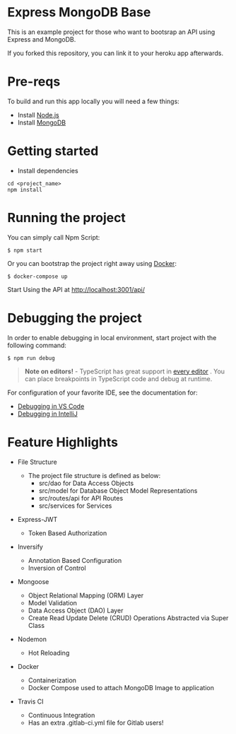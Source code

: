 # Express MongoDB Base

This is an example project for those who want to bootsrap an API using Express and MongoDB.

  
If you forked this repository, you can link it to your heroku app afterwards.

# Pre-reqs
To build and run this app locally you will need a few things:
- Install [Node.js](https://nodejs.org/en/)
- Install [MongoDB](https://docs.mongodb.com/manual/installation/)

# Getting started
- Install dependencies
```
cd <project_name>
npm install
```

# Running the project
You can simply call Npm Script:

```
$ npm start
```
Or you can bootstrap the project right away using [Docker](https://www.docker.com/):

```
$ docker-compose up
```
Start Using the API at [http://localhost:3001/api/](http://localhost:3001/api/)

# Debugging the project
In order to enable debugging in local environment, start project with the following command:

```
$ npm run debug
```

> **Note on editors!** - TypeScript has great support in [every editor](http://www.typescriptlang.org/index.html#download-links) . 
You can place breakpoints in TypeScript code and debug at runtime. 

For configuration of your favorite IDE, see the documentation for:
 
  * [Debugging in VS Code](https://github.com/Microsoft/vscode-recipes/tree/master/nodemon)
  * [Debugging in IntelliJ](https://www.jetbrains.com/help/idea/run-debug-configuration-node-js-remote-debug.html)

# Feature Highlights

* File Structure
  * The project file structure is defined as below:
	* src/dao for Data Access Objects
	* src/model for Database Object Model Representations
	* src/routes/api for API Routes
	* src/services for Services
	
* Express-JWT
   * Token Based Authorization

* Inversify
   * Annotation Based Configuration
   * Inversion of Control

* Mongoose
	* Object Relational Mapping (ORM) Layer
	* Model Validation
	* Data Access Object (DAO) Layer
	* Create Read Update Delete (CRUD) Operations Abstracted via Super Class
  
* Nodemon
  * Hot Reloading
	
* Docker
  * Containerization
  * Docker Compose used to attach MongoDB Image to application

* Travis CI
  * Continuous Integration
  * Has an extra .gitlab-ci.yml file for Gitlab users!
